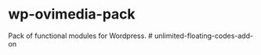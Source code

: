 # wp-ovimedia-pack
Pack of functional modules for Wordpress.
#   u n l i m i t e d - f l o a t i n g - c o d e s - a d d - o n  
 